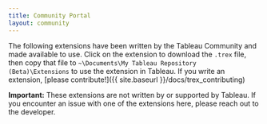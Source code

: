 ```yaml
---
title: Community Portal
layout: community
---
```


The following extensions have been written by the Tableau Community and made available to use. Click on the extension to download the `.trex` file, then copy that file to `~\Documents\My Tableau Repository (Beta)\Extensions` to use the extension in Tableau.  If you write an extension, [please contribute!]({{ site.baseurl }}/docs/trex_contributing)



**Important:** These extensions are not written by or supported by Tableau.  If you encounter an issue with one of the extensions here, please reach out to the developer.

